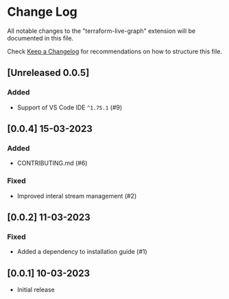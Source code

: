 # Change Log

All notable changes to the "terraform-live-graph" extension will be documented in this file.

Check [Keep a Changelog](http://keepachangelog.com/) for recommendations on how to structure this file.

## [Unreleased 0.0.5]

### Added

- Support of VS Code IDE `^1.75.1` (#9)

## [0.0.4] 15-03-2023

### Added

- CONTRIBUTING.md (#6)

### Fixed

- Improved interal stream management (#2)

## [0.0.2] 11-03-2023

### Fixed

- Added a dependency to installation guide (#1)

## [0.0.1] 10-03-2023

- Initial release
